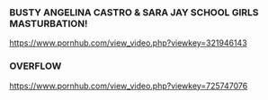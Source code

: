 ### BUSTY ANGELINA CASTRO & SARA JAY SCHOOL GIRLS MASTURBATION!
https://www.pornhub.com/view_video.php?viewkey=321946143
### OVERFLOW
https://www.pornhub.com/view_video.php?viewkey=725747076
